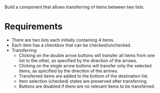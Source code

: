 Build a component that allows transferring of items between two lists.

# Requirements
- There are two lists each initially containing 4 items.
- Each item has a checkbox that can be checked/unchecked.
- Transferring
    - Clicking on the double arrow buttons will transfer all items from one list to the other, as specified by the direction of the arrows.
    - Clicking on the single arrow buttons will transfer only the selected items, as specified by the direction of the arrows.
    - Transferred items are added to the bottom of the destination list.
    - Item selection (checked) states are preserved after transferring.
    - Buttons are disabled if there are no relevant items to be transferred.